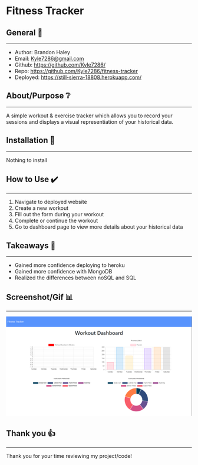 # Fitness Tracker

## General 📖
---    
- Author:         Brandon Haley
- Email:          Kyle7286@gmail.com
- Github:         https://github.com/Kyle7286/
- Repo:           https://github.com/Kyle7286/fitness-tracker
- Deployed:       https://still-sierra-18808.herokuapp.com/

## About/Purpose ❔
---
A simple workout & exercise tracker which allows you to record your sessions and displays a visual representiation of your historical data.

## Installation 💽
---
Nothing to install

## How to Use ✔️
---
1. Navigate to deployed website
2. Create a new workout
3. Fill out the form during your workout
4. Complete or continue the workout
5. Go to dashboard page to view more details about your historical data

## Takeaways 🥡
--- 
* Gained more confidence deploying to heroku
* Gained more confidence with MongoDB
* Realized the differences between noSQL and SQL

## Screenshot/Gif 📊
---
![Image](./assets/images/ss1.png)

## Thank you 👍 
---
Thank you for your time reviewing my project/code!